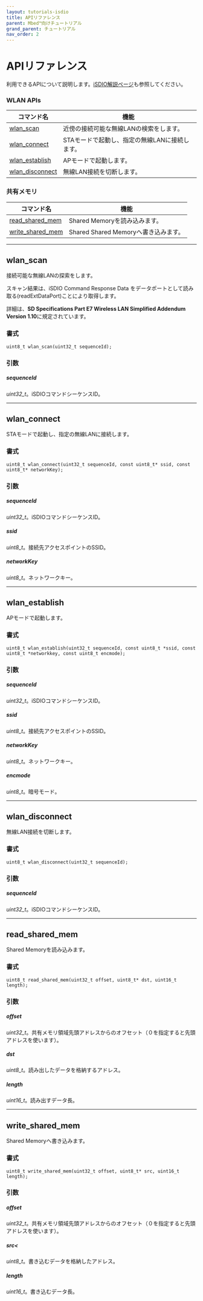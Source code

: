 ```yaml
---
layout: tutorials-isdio
title: APIリファレンス
parent: Mbed™向けチュートリアル
grand_parent: チュートリアル
nav_order: 2
---
```


# APIリファレンス

利用できるAPIについて説明します。[iSDIO解説ページ](../../api/isdio/)も参照してください。

### WLAN APIs

コマンド名                          | 機能                        
----------------------------------- | --------------------------
[wlan_scan](#wlan_scan)             | 近傍の接続可能な無線LANの検索をします。     
[wlan_connect](#wlan_connect)       | STAモードで起動し、指定の無線LANに接続します。
[wlan_establish](#wlan_establish)   | APモードで起動します。              
[wlan_disconnect](#wlan_disconnect) | 無線LAN接続を切断します。            

### 共有メモリ

コマンド名                             | 機能                          
------------------------------------- | ----------------------------
[read_shared_mem](#read_shared_mem)   | Shared Memoryを読み込みます。       
[write_shared_mem](#write_shared_mem) | Shared Shared Memoryへ書き込みます。

---
## wlan_scan

接続可能な無線LANの探索をします。

スキャン結果は、iSDIO Command Response Data をデータポートとして読み取る(readExtDataPort)ことにより取得します。

詳細は、**SD Specifications Part E7 Wireless LAN Simplified Addendum Version 1.10**に規定されています。

### 書式
```
uint8_t wlan_scan(uint32_t sequenceId); 
```

### 引数
##### **sequenceId**
_uint32_t_。iSDIOコマンドシーケンスID。

---
## wlan_connect

STAモードで起動し、指定の無線LANに接続します。

### 書式
```
uint8_t wlan_connect(uint32_t sequenceId, const uint8_t* ssid, const uint8_t* networkKey); 
```

### 引数

##### **sequenceId**
_uint32_t_。iSDIOコマンドシーケンスID。
##### **ssid**
_uint8_t_。接続先アクセスポイントのSSID。
##### **networkKey**
_uint8_t_。ネットワークキー。

---
## wlan_establish

APモードで起動します。

### 書式
```
uint8_t wlan_establish(uint32_t sequenceId, const uint8_t *ssid, const uint8_t *networkkey, const uint8_t encmode); 
```

### 引数
##### **sequenceId**
_uint32_t_。iSDIOコマンドシーケンスID。
##### **ssid**
_uint8_t_。接続先アクセスポイントのSSID。
##### **networkKey**
_uint8_t_。ネットワークキー。
##### **encmode**
_uint8_t_。暗号モード。

---
## wlan_disconnect

無線LAN接続を切断します。

### 書式
```
uint8_t wlan_disconnect(uint32_t sequenceId);
```

### 引数
##### **sequenceId**
_uint32_t_。iSDIOコマンドシーケンスID。

---
## read_shared_mem

Shared Memoryを読み込みます。

### 書式
```
uint8_t read_shared_mem(uint32_t offset, uint8_t* dst, uint16_t length); 
```

### 引数
##### **offset**
_uint32_t_。共有メモリ領域先頭アドレスからのオフセット（０を指定すると先頭アドレスを使います）。
##### **dst**
_uint8_t_。読み出したデータを格納するアドレス。
##### **length**
_uint16_t_。読み出すデータ長。

---
## write_shared_mem

Shared Memoryへ書き込みます。

### 書式
```
uint8_t write_shared_mem(uint32_t offset, uint8_t* src, uint16_t length); 
```
### 引数

##### **offset**
_uint32_t_。共有メモリ領域先頭アドレスからのオフセット（０を指定すると先頭アドレスを使います）。
##### **src<**
_uint8_t_。書き込むデータを格納したアドレス。
##### **length**
_uint16_t_。書き込むデータ長。
